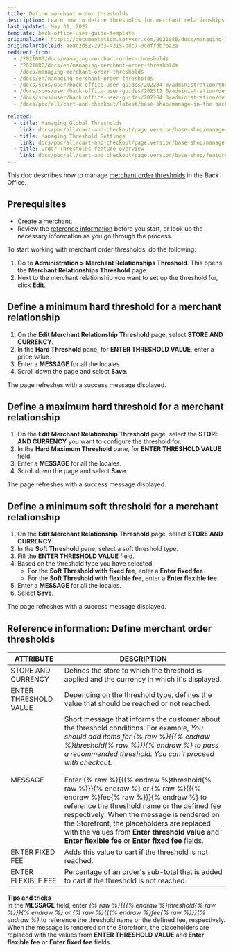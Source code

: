 ```yaml
---
title: Define merchant order thresholds
description: Learn how to define thresholds for merchant relationships in the Back Office.
last_updated: May 31, 2022
template: back-office-user-guide-template
originalLink: https://documentation.spryker.com/2021080/docs/managing-merchant-order-thresholds
originalArticleId: ae8c2d52-29d3-4315-b8c7-0cdffdb7ba2a
redirect_from:
  - /2021080/docs/managing-merchant-order-thresholds
  - /2021080/docs/en/managing-merchant-order-thresholds
  - /docs/managing-merchant-order-thresholds
  - /docs/en/managing-merchant-order-thresholds
  - /docs/scos/user/back-office-user-guides/202204.0/administration/thresholds/managing-merchant-order-thresholds.html
  - /docs/scos/user/back-office-user-guides/202311.0/administration/define-merchant-order-thresholds.html
  - /docs/scos/user/back-office-user-guides/202204.0/administration/define-merchant-order-thresholds.html
  - /docs/pbc/all/cart-and-checkout/latest/base-shop/manage-in-the-back-office/define-merchant-order-thresholds.html

related:
  - title: Managing Global Thresholds
    link: docs/pbc/all/cart-and-checkout/page.version/base-shop/manage-in-the-back-office/define-global-thresholds.html
  - title: Managing Threshold Settings
    link: docs/pbc/all/cart-and-checkout/page.version/base-shop/manage-in-the-back-office/manage-threshold-settings.html
  - title: Order Thresholds feature overview
    link: docs/pbc/all/cart-and-checkout/page.version/base-shop/feature-overviews/checkout-feature-overview/order-thresholds-overview.html
---
```


This doc describes how to manage [merchant order thresholds](/docs/pbc/all/cart-and-checkout/{{page.version}}/base-shop/feature-overviews/checkout-feature-overview/order-thresholds-overview.html#merchant-order-thresholds) in the Back Office.



## Prerequisites

- [Create a merchant](/docs/pbc/all/merchant-management/{{page.version}}/base-shop/manage-in-the-back-office/create-merchants.html).
- Review the [reference information](#reference-information-define-merchant-order-thresholds) before you start, or look up the necessary information as you go through the process.

To start working with merchant order thresholds, do the following:
1. Go to **Administration&nbsp;<span aria-label="and then">></span> Merchant Relationships Threshold**.
    This opens the **Merchant Relationships Threshold** page.
2. Next to the merchant relationship you want to set up the threshold for, click **Edit**.

## Define a minimum hard threshold for a merchant relationship

1. On the **Edit Merchant Relationship Threshold** page, select **STORE AND CURRENCY**.
2. In the **Hard Threshold** pane, for **ENTER THRESHOLD VALUE**, enter a price value.
3. Enter a **MESSAGE** for all the locales.
4. Scroll down the page and select **Save**.

The page refreshes with a success message displayed.


## Define a maximum hard threshold for a merchant relationship

1. On the **Edit Merchant Relationship Threshold** page, select the **STORE AND CURRENCY** you want to configure the threshold for.
2. In the **Hard Maximum Threshold** pane, for **ENTER THRESHOLD VALUE** field.
3. Enter a **MESSAGE** for all the locales.
4. Scroll down the page and select **Save**.

The page refreshes with a success message displayed.

## Define a minimum soft threshold for a merchant relationship

1. On the **Edit Merchant Relationship Threshold** page, select **STORE AND CURRENCY**.
2. In the **Soft Threshold** pane, select a soft threshold type.
3. Fill the **ENTER THRESHOLD VALUE** field.
4. Based on the threshold type you have selected:
   - For the **Soft Threshold with fixed fee**, enter a **Enter fixed fee**.
   - For the **Soft Threshold with flexible fee**, enter a **Enter flexible fee**.
5. Enter a **MESSAGE** for all the locales.
6. Select **Save**.

The page refreshes with a success message displayed.


## Reference information: Define merchant order thresholds

| ATTRIBUTE |DESCRIPTION|
| --- | --- |
| STORE AND CURRENCY | Defines the store to which the threshold is applied and the currency in which it's displayed. |
| ENTER THRESHOLD VALUE | Depending on the threshold type, defines the value that should be reached or not reached.|
|MESSAGE |Short message that informs the customer about the threshold conditions. For example, *You should add items for {% raw %}{{{% endraw %}threshold{% raw %}}}{% endraw %} to pass a recommended threshold. You can't proceed with checkout.* <br><br> Enter {% raw %}{{{% endraw %}threshold{% raw %}}}{% endraw %} or {% raw %}{{{% endraw %}fee{% raw %}}}{% endraw %} to reference the threshold name or the defined fee respectively. When the message is rendered on the Storefront, the placeholders are replaced with the values from **Enter threshold value** and **Enter flexible fee** or **Enter fixed fee** fields. |
| ENTER FIXED FEE | Adds this value to cart if the threshold is not reached. |
| ENTER FLEXIBLE FEE | Percentage of an order's sub-total that is added to cart if the threshold is not reached.|


**Tips and tricks**
<br>In the **MESSAGE** field, enter *{% raw %}{{{% endraw %}threshold{% raw %}}}{% endraw %}* or *{% raw %}{{{% endraw %}fee{% raw %}}}{% endraw %}* to reference the threshold name or the defined fee, respectively. When the message is rendered on the Storefront, the placeholders are replaced with the values from **ENTER THRESHOLD VALUE** and **Enter flexible fee** or **Enter fixed fee** fields.
